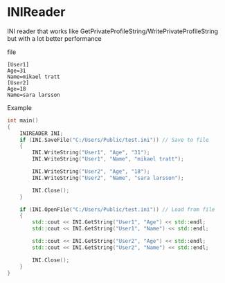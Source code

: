 # INIReader
INI reader that works like GetPrivateProfileString/WritePrivateProfileString but with a lot better performance

file
```
[User1]
Age=31
Name=mikael tratt
[User2]
Age=18
Name=sara larsson
```
Example
```cpp
int main()
{
	INIREADER INI;
	if (INI.SaveFile("C:/Users/Public/test.ini")) // Save to file
	{
		INI.WriteString("User1", "Age", "31");
		INI.WriteString("User1", "Name", "mikael tratt");

		INI.WriteString("User2", "Age", "18");
		INI.WriteString("User2", "Name", "sara larsson");

		INI.Close();
	}

	if (INI.OpenFile("C:/Users/Public/test.ini")) // Load from file
	{
		std::cout << INI.GetString("User1", "Age") << std::endl;
		std::cout << INI.GetString("User1", "Name") << std::endl;

		std::cout << INI.GetString("User2", "Age") << std::endl;
		std::cout << INI.GetString("User2", "Name") << std::endl;

		INI.Close();
	}
}
```
